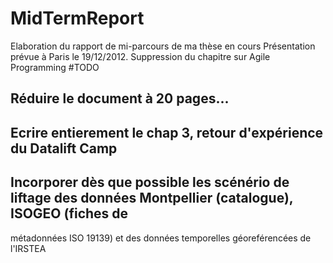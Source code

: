 MidTermReport
=============

Elaboration du rapport de mi-parcours de ma thèse en cours
Présentation prévue à Paris le 19/12/2012.
Suppression du chapitre sur Agile Programming
#TODO
 ## Réduire le document à 20 pages...
 ## Ecrire entierement le chap 3, retour d'expérience du Datalift Camp
 ## Incorporer dès que possible les scénério de liftage des données Montpellier (catalogue), ISOGEO (fiches de 
 métadonnées ISO 19139) et des données temporelles géoreférencées de l'IRSTEA
 
 
 
 
